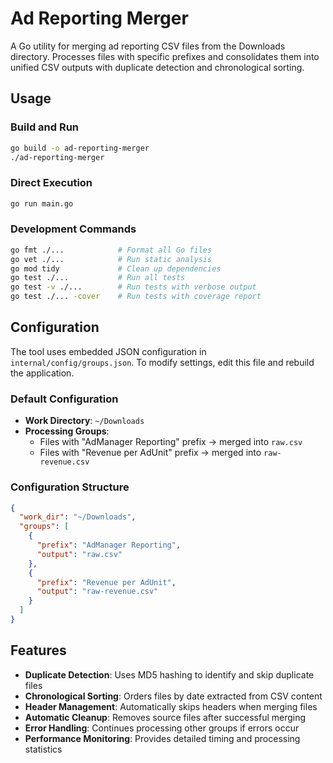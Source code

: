 # Ad Reporting Merger

A Go utility for merging ad reporting CSV files from the Downloads directory. Processes files with specific prefixes and consolidates them into unified CSV outputs with duplicate detection and chronological sorting.

## Usage

### Build and Run
```bash
go build -o ad-reporting-merger
./ad-reporting-merger
```

### Direct Execution
```bash
go run main.go
```

### Development Commands
```bash
go fmt ./...            # Format all Go files
go vet ./...            # Run static analysis
go mod tidy             # Clean up dependencies
go test ./...           # Run all tests
go test -v ./...        # Run tests with verbose output
go test ./... -cover    # Run tests with coverage report
```

## Configuration

The tool uses embedded JSON configuration in `internal/config/groups.json`. To modify settings, edit this file and rebuild the application.

### Default Configuration
- **Work Directory**: `~/Downloads`
- **Processing Groups**:
  - Files with "AdManager Reporting" prefix → merged into `raw.csv`
  - Files with "Revenue per AdUnit" prefix → merged into `raw-revenue.csv`

### Configuration Structure
```json
{
  "work_dir": "~/Downloads",
  "groups": [
    {
      "prefix": "AdManager Reporting",
      "output": "raw.csv"
    },
    {
      "prefix": "Revenue per AdUnit", 
      "output": "raw-revenue.csv"
    }
  ]
}
```

## Features

- **Duplicate Detection**: Uses MD5 hashing to identify and skip duplicate files
- **Chronological Sorting**: Orders files by date extracted from CSV content
- **Header Management**: Automatically skips headers when merging files
- **Automatic Cleanup**: Removes source files after successful merging
- **Error Handling**: Continues processing other groups if errors occur
- **Performance Monitoring**: Provides detailed timing and processing statistics